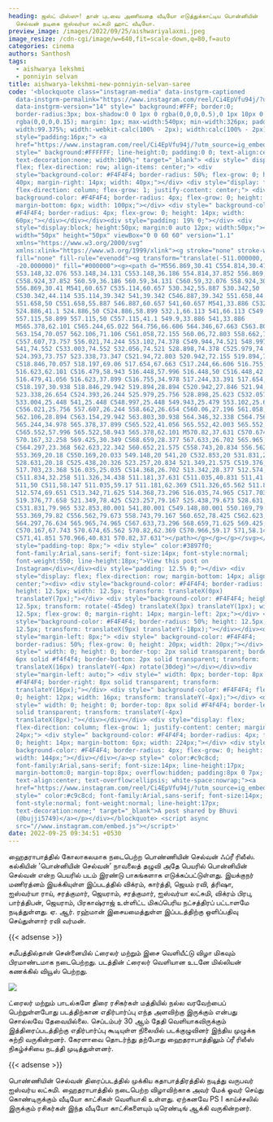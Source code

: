 ```yaml
---
heading: ஜஸ்ட் மிஸ்ஸு! தான் புடவை அணிவதை வீடியோ எடுத்துக்காட்டிய பொன்னியின்
  செல்வன் நடிகை ஐஸ்வர்யா லட்சுமி ஹாட் வீடியோ.
preview_image: /images/2022/09/25/aishwariyalaxmi.jpeg
image_resize: /cdn-cgi/image/w=640,fit=scale-down,q=80,f=auto
categories: cinema
authors: Santhosh
tags:
  - aishwarya lekshmi
  - ponniyin selvan
title: aishwarya-lekshmi-new-ponniyin-selvan-saree
code: '<blockquote class="instagram-media" data-instgrm-captioned
  data-instgrm-permalink="https://www.instagram.com/reel/Ci4EpVfu94j/?utm_source=ig_embed&amp;utm_campaign=loading"
  data-instgrm-version="14" style=" background:#FFF; border:0;
  border-radius:3px; box-shadow:0 0 1px 0 rgba(0,0,0,0.5),0 1px 10px 0
  rgba(0,0,0,0.15); margin: 1px; max-width:540px; min-width:326px; padding:0;
  width:99.375%; width:-webkit-calc(100% - 2px); width:calc(100% - 2px);"><div
  style="padding:16px;"> <a
  href="https://www.instagram.com/reel/Ci4EpVfu94j/?utm_source=ig_embed&amp;utm_campaign=loading"
  style=" background:#FFFFFF; line-height:0; padding:0 0; text-align:center;
  text-decoration:none; width:100%;" target="_blank"> <div style=" display:
  flex; flex-direction: row; align-items: center;"> <div
  style="background-color: #F4F4F4; border-radius: 50%; flex-grow: 0; height:
  40px; margin-right: 14px; width: 40px;"></div> <div style="display: flex;
  flex-direction: column; flex-grow: 1; justify-content: center;"> <div style="
  background-color: #F4F4F4; border-radius: 4px; flex-grow: 0; height: 14px;
  margin-bottom: 6px; width: 100px;"></div> <div style=" background-color:
  #F4F4F4; border-radius: 4px; flex-grow: 0; height: 14px; width:
  60px;"></div></div></div><div style="padding: 19% 0;"></div> <div
  style="display:block; height:50px; margin:0 auto 12px; width:50px;"><svg
  width="50px" height="50px" viewBox="0 0 60 60" version="1.1"
  xmlns="https://www.w3.org/2000/svg"
  xmlns:xlink="https://www.w3.org/1999/xlink"><g stroke="none" stroke-width="1"
  fill="none" fill-rule="evenodd"><g transform="translate(-511.000000,
  -20.000000)" fill="#000000"><g><path d="M556.869,30.41 C554.814,30.41
  553.148,32.076 553.148,34.131 C553.148,36.186 554.814,37.852 556.869,37.852
  C558.924,37.852 560.59,36.186 560.59,34.131 C560.59,32.076 558.924,30.41
  556.869,30.41 M541,60.657 C535.114,60.657 530.342,55.887 530.342,50
  C530.342,44.114 535.114,39.342 541,39.342 C546.887,39.342 551.658,44.114
  551.658,50 C551.658,55.887 546.887,60.657 541,60.657 M541,33.886 C532.1,33.886
  524.886,41.1 524.886,50 C524.886,58.899 532.1,66.113 541,66.113 C549.9,66.113
  557.115,58.899 557.115,50 C557.115,41.1 549.9,33.886 541,33.886
  M565.378,62.101 C565.244,65.022 564.756,66.606 564.346,67.663 C563.803,69.06
  563.154,70.057 562.106,71.106 C561.058,72.155 560.06,72.803 558.662,73.347
  C557.607,73.757 556.021,74.244 553.102,74.378 C549.944,74.521 548.997,74.552
  541,74.552 C533.003,74.552 532.056,74.521 528.898,74.378 C525.979,74.244
  524.393,73.757 523.338,73.347 C521.94,72.803 520.942,72.155 519.894,71.106
  C518.846,70.057 518.197,69.06 517.654,67.663 C517.244,66.606 516.755,65.022
  516.623,62.101 C516.479,58.943 516.448,57.996 516.448,50 C516.448,42.003
  516.479,41.056 516.623,37.899 C516.755,34.978 517.244,33.391 517.654,32.338
  C518.197,30.938 518.846,29.942 519.894,28.894 C520.942,27.846 521.94,27.196
  523.338,26.654 C524.393,26.244 525.979,25.756 528.898,25.623 C532.057,25.479
  533.004,25.448 541,25.448 C548.997,25.448 549.943,25.479 553.102,25.623
  C556.021,25.756 557.607,26.244 558.662,26.654 C560.06,27.196 561.058,27.846
  562.106,28.894 C563.154,29.942 563.803,30.938 564.346,32.338 C564.756,33.391
  565.244,34.978 565.378,37.899 C565.522,41.056 565.552,42.003 565.552,50
  C565.552,57.996 565.522,58.943 565.378,62.101 M570.82,37.631 C570.674,34.438
  570.167,32.258 569.425,30.349 C568.659,28.377 567.633,26.702 565.965,25.035
  C564.297,23.368 562.623,22.342 560.652,21.575 C558.743,20.834 556.562,20.326
  553.369,20.18 C550.169,20.033 549.148,20 541,20 C532.853,20 531.831,20.033
  528.631,20.18 C525.438,20.326 523.257,20.834 521.349,21.575 C519.376,22.342
  517.703,23.368 516.035,25.035 C514.368,26.702 513.342,28.377 512.574,30.349
  C511.834,32.258 511.326,34.438 511.181,37.631 C511.035,40.831 511,41.851
  511,50 C511,58.147 511.035,59.17 511.181,62.369 C511.326,65.562 511.834,67.743
  512.574,69.651 C513.342,71.625 514.368,73.296 516.035,74.965 C517.703,76.634
  519.376,77.658 521.349,78.425 C523.257,79.167 525.438,79.673 528.631,79.82
  C531.831,79.965 532.853,80.001 541,80.001 C549.148,80.001 550.169,79.965
  553.369,79.82 C556.562,79.673 558.743,79.167 560.652,78.425 C562.623,77.658
  564.297,76.634 565.965,74.965 C567.633,73.296 568.659,71.625 569.425,69.651
  C570.167,67.743 570.674,65.562 570.82,62.369 C570.966,59.17 571,58.147 571,50
  C571,41.851 570.966,40.831 570.82,37.631"></path></g></g></g></svg></div><div
  style="padding-top: 8px;"> <div style=" color:#3897f0;
  font-family:Arial,sans-serif; font-size:14px; font-style:normal;
  font-weight:550; line-height:18px;">View this post on
  Instagram</div></div><div style="padding: 12.5% 0;"></div> <div
  style="display: flex; flex-direction: row; margin-bottom: 14px; align-items:
  center;"><div> <div style="background-color: #F4F4F4; border-radius: 50%;
  height: 12.5px; width: 12.5px; transform: translateX(0px)
  translateY(7px);"></div> <div style="background-color: #F4F4F4; height:
  12.5px; transform: rotate(-45deg) translateX(3px) translateY(1px); width:
  12.5px; flex-grow: 0; margin-right: 14px; margin-left: 2px;"></div> <div
  style="background-color: #F4F4F4; border-radius: 50%; height: 12.5px; width:
  12.5px; transform: translateX(9px) translateY(-18px);"></div></div><div
  style="margin-left: 8px;"> <div style=" background-color: #F4F4F4;
  border-radius: 50%; flex-grow: 0; height: 20px; width: 20px;"></div> <div
  style=" width: 0; height: 0; border-top: 2px solid transparent; border-left:
  6px solid #f4f4f4; border-bottom: 2px solid transparent; transform:
  translateX(16px) translateY(-4px) rotate(30deg)"></div></div><div
  style="margin-left: auto;"> <div style=" width: 0px; border-top: 8px solid
  #F4F4F4; border-right: 8px solid transparent; transform:
  translateY(16px);"></div> <div style=" background-color: #F4F4F4; flex-grow:
  0; height: 12px; width: 16px; transform: translateY(-4px);"></div> <div
  style=" width: 0; height: 0; border-top: 8px solid #F4F4F4; border-left: 8px
  solid transparent; transform: translateY(-4px)
  translateX(8px);"></div></div></div> <div style="display: flex;
  flex-direction: column; flex-grow: 1; justify-content: center; margin-bottom:
  24px;"> <div style=" background-color: #F4F4F4; border-radius: 4px; flex-grow:
  0; height: 14px; margin-bottom: 6px; width: 224px;"></div> <div style="
  background-color: #F4F4F4; border-radius: 4px; flex-grow: 0; height: 14px;
  width: 144px;"></div></div></a><p style=" color:#c9c8cd;
  font-family:Arial,sans-serif; font-size:14px; line-height:17px;
  margin-bottom:0; margin-top:8px; overflow:hidden; padding:8px 0 7px;
  text-align:center; text-overflow:ellipsis; white-space:nowrap;"><a
  href="https://www.instagram.com/reel/Ci4EpVfu94j/?utm_source=ig_embed&amp;utm_campaign=loading"
  style=" color:#c9c8cd; font-family:Arial,sans-serif; font-size:14px;
  font-style:normal; font-weight:normal; line-height:17px;
  text-decoration:none;" target="_blank">A post shared by Bhuvi
  (@bujji5749)</a></p></div></blockquote> <script async
  src="//www.instagram.com/embed.js"></script>'
date: 2022-09-25 09:34:51 +0530
---
```

ஹைதராபாத்தில் கோலாகலமாக நடைபெற்ற பொண்ணியின் செல்வன் ஃப்ரீ ரிலீஸ்.
கல்கியின் ’பொன்னியின் செல்வன்’ நாவலைத் தழுவி அதே பெயரில் பொன்னியின் செல்வன் என்ற பெயரில் படம் இரண்டு பாகங்களாக எடுக்கப்பட்டுள்ளது. இயக்குநர் மணிரத்னம் இயக்கியுள்ள இப்படத்தில் விக்ரம், கார்த்தி, ஜெயம் ரவி, த்ரிஷா, ஐஸ்வர்யா ராய், சரத்குமார், ஜெயராம், சரத்குமார், ஐஸ்வர்யா லட்சுமி, விக்ரம் பிரபு, பார்த்திபன், ஜெயராம், பிரகாஷ்ராஜ்  உள்ளிட்ட மிகப்பெரிய நட்சத்திரப் பட்டாளமே நடித்துள்ளது. ஏ. ஆர். ரஹ்மான் இசையமைத்துள்ள இப்படத்திற்கு ஒளிப்பதிவு செய்துள்ளார் ரவி வர்மன். 

{{< adsense >}}


சமீபத்தில்தான் சென்னையில் ட்ரைலர் மற்றும் இசை வெளியீட்டு விழா மிகவும் பிரமாண்டமாக  நடைபெற்றது. படத்தின் ட்ரைலர் வெளியான உடனே மில்லியன் கணக்கில் வியூஸ் பெற்றது. 

![](/images/2022/09/25/aishwarya-lekshmi-new-ponniyin-selvan-saree.jpeg)

ட்ரைலர் மற்றும் பாடல்களே திரை ரசிகர்கள் மத்தியில் நல்ல வரவேற்பைப் பெற்றுள்ளபோது படத்திற்கான எதிர்பார்ப்பு எந்த அளவிற்கு இருக்கும் என்பது சொல்லவே தேவையில்லை. 
செப்டம்பர் 30 ஆம் தேதி வெளியாகவிருக்கும் இத்திரைப்படத்திற்கு எதிர்பார்ப்பு கூடியுள்ள நிலையில் படக்குழுவினர் இந்திய முழுக்க சுற்றி வருகின்றனர். கேரளாவை தொடர்ந்து தற்போது ஹைதராபாத்திலும் ப்ரீ ரிலீஸ் நிகழ்ச்சியை நடத்தி முடித்துள்ளனர்.

{{< adsense >}}


பொண்ணியின் செல்வன் திரைப்படத்தில் முக்கிய கதாபாத்திரத்தில் நடித்து வருபவர் ஐஸ்வர்ய லட்சுமி. ஹைதராபாத்தில் நடைபெற்ற விழாவிற்காக அவர் மேக் ஓவர் செய்து கொண்டிருக்கும் வீடியோ காட்சிகள் வெளியாகி உள்ளது. ஏற்கனவே PS I காய்ச்சலில் இருக்கும் ரசிகர்கள் இந்த வீடியோ காட்சிகளையும் டிரெண்டிங் ஆக்கி வருகின்றனர்.
